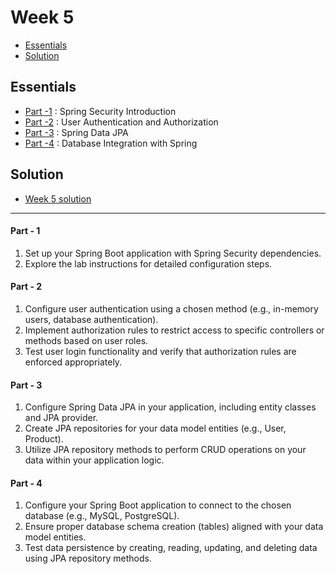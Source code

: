 # Week 5
- [Essentials](#essentials)
- [Solution](#solution)


## Essentials
- [Part -1](#part---1) :  Spring Security Introduction
- [Part -2](#part---2) :  User Authentication and Authorization
- [Part -3](#part---3) :  Spring Data JPA
- [Part -4](#part---4) :  Database Integration with Spring


## Solution
* [Week 5 solution](./SecureShop/README.md)
---


#### Part - 1
1. Set up your Spring Boot application with Spring Security dependencies.
2. Explore the lab instructions for detailed configuration steps.

#### Part - 2
1. Configure user authentication using a chosen method (e.g., in-memory users,
database authentication).
2. Implement authorization rules to restrict access to specific controllers or
methods based on user roles.
3. Test user login functionality and verify that authorization rules are enforced appropriately.

#### Part - 3
1. Configure Spring Data JPA in your application, including entity classes and JPA
provider.
2. Create JPA repositories for your data model entities (e.g., User, Product).
3. Utilize JPA repository methods to perform CRUD operations on your data within
your application logic.

#### Part - 4
1. Configure your Spring Boot application to connect to the chosen database (e.g.,
MySQL, PostgreSQL).
2. Ensure proper database schema creation (tables) aligned with your data model
entities.
3. Test data persistence by creating, reading, updating, and deleting data using
JPA repository methods.


